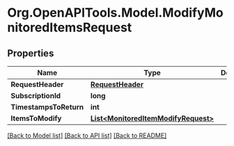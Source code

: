# Org.OpenAPITools.Model.ModifyMonitoredItemsRequest

## Properties

Name | Type | Description | Notes
------------ | ------------- | ------------- | -------------
**RequestHeader** | [**RequestHeader**](RequestHeader.md) |  | [optional] 
**SubscriptionId** | **long** |  | [optional] 
**TimestampsToReturn** | **int** |  | [optional] 
**ItemsToModify** | [**List&lt;MonitoredItemModifyRequest&gt;**](MonitoredItemModifyRequest.md) |  | [optional] 

[[Back to Model list]](../README.md#documentation-for-models) [[Back to API list]](../README.md#documentation-for-api-endpoints) [[Back to README]](../README.md)

